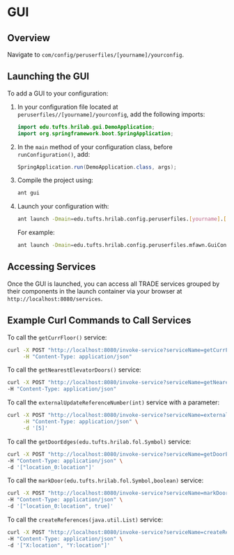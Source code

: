 # GUI

## Overview

Navigate to `com/config/peruserfiles/[yourname]/yourconfig`.

## Launching the GUI

To add a GUI to your configuration:

1. In your configuration file located at `peruserfiles//[yourname]/yourconfig`, add the following imports:

    ```java
    import edu.tufts.hrilab.gui.DemoApplication;
    import org.springframework.boot.SpringApplication;
    ```

2. In the `main` method of your configuration class, before `runConfiguration()`, add:

    ```java
    SpringApplication.run(DemoApplication.class, args);
    ```

3. Compile the project using:

    ```bash
    ant gui
    ```

4. Launch your configuration with:

    ```bash
    ant launch -Dmain=edu.tufts.hrilab.config.peruserfiles.[yourname].[yourconfig]
    ```

    For example:

    ```bash
    ant launch -Dmain=edu.tufts.hrilab.config.peruserfiles.mfawn.GuiConfig
    ```

## Accessing Services

Once the GUI is launched, you can access all TRADE services grouped by their components in the launch container via your browser at `http://localhost:8080/services`.

## Example Curl Commands to Call Services

To call the `getCurrFloor()` service:

```bash
curl -X POST "http://localhost:8080/invoke-service?serviceName=getCurrFloor" \
     -H "Content-Type: application/json"
```

To call the `getNearestElevatorDoors()` service:

```bash
curl -X POST "http://localhost:8080/invoke-service?serviceName=getNearestElevatorDoors" \
-H "Content-Type: application/json"
```

To call the `externalUpdateReferenceNumber(int)` service with a parameter:

```bash
curl -X POST "http://localhost:8080/invoke-service?serviceName=externalUpdateReferenceNumber" \
     -H "Content-Type: application/json" \
     -d '[5]'
```

To call the `getDoorEdges(edu.tufts.hrilab.fol.Symbol)` service:

```bash
curl -X POST "http://localhost:8080/invoke-service?serviceName=getDoorEdges" \
-H "Content-Type: application/json" \
-d '["location_0:location"]'
```

To call the `markDoor(edu.tufts.hrilab.fol.Symbol,boolean)` service:

```bash
curl -X POST "http://localhost:8080/invoke-service?serviceName=markDoor" \
-H "Content-Type: application/json" \
-d '["location_0:location", true]'
```

To call the `createReferences(java.util.List)` service:

```bash
curl -X POST "http://localhost:8080/invoke-service?serviceName=createReferences" \
-H "Content-Type: application/json" \
-d '["X:location", "Y:location"]'
```